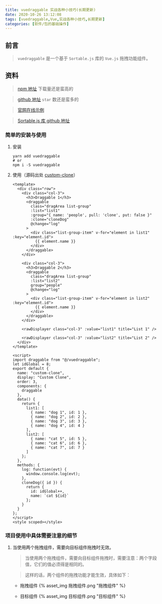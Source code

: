 ```yaml
---
title: vuedraggable 实战各种小技巧(长期更新)
date: 2020-10-26 13:12:08
tags: [vuedraggable,Vue,实战各种小技巧,长期更新]
categories: [软件/包的基础操作]
---
```


## 前言

>`vuedraggable` 是一个基于 `Sortable.js` 库的 `Vue.js` 拖拽功能组件。

## 资料

>[npm 地址](https://www.npmjs.com/package/vuedraggable) 下载量还是蛮高的

>[github 地址](https://github.com/SortableJS/Vue.Draggable) `star` 数还是蛮多的

<!-- more -->

>[官网在线示例](https://sortablejs.github.io/Vue.Draggable/)

>[Sortable.js 库 github 地址](https://github.com/SortableJS/sortablejs)

### 简单的安装与使用

1.  安装

    ```shell
    yarn add vuedraggable
    # or
    npm i -S vuedraggable
    ```

2.  使用（源码出处 [custom-clone](https://github.com/SortableJS/Vue.Draggable/blob/master/example/components/custom-clone.vue)）

    ```vue
    <template>
      <div class="row">
        <div class="col-3">
          <h3>Draggable 1</h3>
          <draggable
            class="dragArea list-group"
            :list="list1"
            :group="{ name: 'people', pull: 'clone', put: false }"
            :clone="cloneDog"
            @change="log"
          >
            <div class="list-group-item" v-for="element in list1" :key="element.id">
              {{ element.name }}
            </div>
          </draggable>
        </div>

        <div class="col-3">
          <h3>Draggable 2</h3>
          <draggable
            class="dragArea list-group"
            :list="list2"
            group="people"
            @change="log"
          >
            <div class="list-group-item" v-for="element in list2" :key="element.id">
              {{ element.name }}
            </div>
          </draggable>
        </div>

        <rawDisplayer class="col-3" :value="list1" title="List 1" />

        <rawDisplayer class="col-3" :value="list2" title="List 2" />
      </div>
    </template>

    <script>
    import draggable from "@/vuedraggable";
    let idGlobal = 8;
    export default {
      name: "custom-clone",
      display: "Custom Clone",
      order: 3,
      components: {
        draggable
      },
      data() {
        return {
          list1: [
            { name: "dog 1", id: 1 },
            { name: "dog 2", id: 2 },
            { name: "dog 3", id: 3 },
            { name: "dog 4", id: 4 }
          ],
          list2: [
            { name: "cat 5", id: 5 },
            { name: "cat 6", id: 6 },
            { name: "cat 7", id: 7 }
          ]
        };
      },
      methods: {
        log: function(evt) {
          window.console.log(evt);
        },
        cloneDog({ id }) {
          return {
            id: idGlobal++,
            name: `cat ${id}`
          };
        }
      }
    };
    </script>
    <style scoped></style>

    ```


### 项目使用中具体需要注意的细节

1.  当使用两个拖拽组件，需要向目标组件拖拽时无效。

    >当使用两个拖拽组件，需要向目标组件拖拽时，需要注意：两个字段值，它们的值必须得是相同的。
    
    >这样的话，两个组件的拖拽功能才能生效，具体如下：

    -  拖拽组件
    {% asset_img 拖拽组件.png "拖拽组件" %}

    -  目标组件
    {% asset_img 目标组件.png "目标组件" %}





